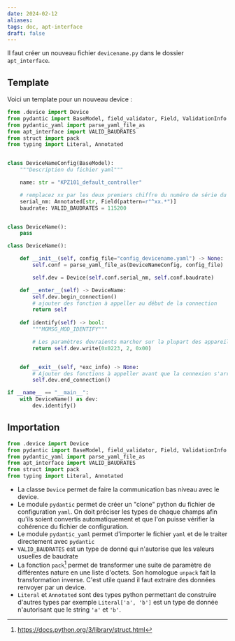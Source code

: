 ```yaml
---
date: 2024-02-12
aliases: 
tags: doc, apt-interface
draft: false
---
```


Il faut créer un nouveau fichier `devicename.py` dans le dossier `apt_interface`.

## Template

Voici un template pour un nouveau device :

```python
from .device import Device
from pydantic import BaseModel, field_validator, Field, ValidationInfo
from pydantic_yaml import parse_yaml_file_as
from apt_interface import VALID_BAUDRATES
from struct import pack
from typing import Literal, Annotated


class DeviceNameConfig(BaseModel):
    """Description du fichier yaml"""

    name: str = "KPZ101_default_controller"

	# remplacez xx par les deux premiers chiffre du numéro de série du device
    serial_nm: Annotated[str, Field(pattern=r"^xx.*")]
    baudrate: VALID_BAUDRATES = 115200


class DeviceName():
    pass

class DeviceName():

    def __init__(self, config_file="config_devicename.yaml") -> None:
        self.conf = parse_yaml_file_as(DeviceNameConfig, config_file)

        self.dev = Device(self.conf.serial_nm, self.conf.baudrate)

    def __enter__(self) -> DeviceName:
        self.dev.begin_connection()
        # ajouter des fonction à appeller au début de la connection
        return self
    
    def identify(self) -> bool:
        """MGMSG_MOD_IDENTIFY"""

		# Les paramètres devraients marcher sur la plupart des appareils
        return self.dev.write(0x0223, 2, 0x00)


    def __exit__(self, *exc_info) -> None:
	    # Ajouter des fonctions à appeller avant que la connexion s'arrête
        self.dev.end_connection()

if __name__ == "__main__":
    with DeviceName() as dev:
        dev.identify()
```

## Importation

```python
from .device import Device
from pydantic import BaseModel, field_validator, Field, ValidationInfo
from pydantic_yaml import parse_yaml_file_as
from apt_interface import VALID_BAUDRATES
from struct import pack
from typing import Literal, Annotated
```

- La classe `Device` permet de faire la communication bas niveau avec le device.
- Le module `pydantic` permet de créer un "clone" python du fichier de configuration `yaml`. On doit préciser les types de chaque champs afin qu'ils soient convertis automatiquement et que l'on puisse vérifier la cohérence du fichier de configuration.
- Le module `pydantic_yaml` permet d'importer le fichier `yaml` et de le traiter directement avec `pydantic`
- `VALID_BAUDRATES` est un type de donné qui n'autorise que les valeurs usuelles de baudrate
- La fonction `pack`[^1] permet de transformer une suite de paramètre de différentes nature en une liste d'octets. Son homologue `unpack` fait la transformation inverse. C'est utile quand il faut extraire des données renvoyer par un device.
- `Literal` et `Annotated` sont des types python permettant de construire d'autres types par exemple `Literal['a', 'b']` est un type de donnée n'autorisant que le string `'a'` et `'b'`.

[^1]: https://docs.python.org/3/library/struct.html